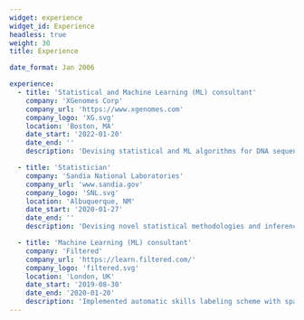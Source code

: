 ```yaml
---
widget: experience
widget_id: Experience
headless: true
weight: 30
title: Experience

date_format: Jan 2006

experience:
  - title: 'Statistical and Machine Learning (ML) consultant' 
    company: 'XGenomes Corp'
    company_url: 'https://www.xgenomes.com'
    company_logo: 'XG.svg'
    location: 'Boston, MA'
    date_start: '2022-01-20'
    date_end: ''
    description: 'Devising statistical and ML algorithms for DNA sequencing, early disease detection and health monitoring.' 

  - title: 'Statistician'
    company: 'Sandia National Laboratories'
    company_url: 'www.sandia.gov'
    company_logo: 'SNL.svg'
    location: 'Albuquerque, NM'
    date_start: '2020-01-27'
    date_end: ''
    description: 'Devising novel statistical methodologies and inference mechansisms for applications in national security.'

  - title: 'Machine Learning (ML) consultant' 
    company: 'Filtered'
    company_url: 'https://learn.filtered.com/'
    company_logo: 'filtered.svg'
    location: 'London, UK'
    date_start: '2019-08-30'
    date_end: '2020-01-20'
    description: 'Implemented automatic skills labeling scheme with sparse and inbalanced data.'
---
```

